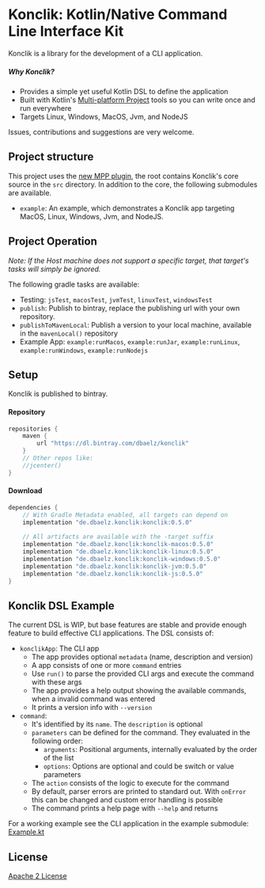 # Konclik: Kotlin/Native Command Line Interface Kit

Konclik is a library for the development of a CLI application.

##### Why Konclik?

- Provides a simple yet useful Kotlin DSL to define the application
- Built with Kotlin's [Multi-platform Project](https://kotlinlang.org/docs/reference/multiplatform.html) tools so you can write once and run everywhere
- Targets Linux, Windows, MacOS, Jvm, and NodeJS

Issues, contributions and suggestions are very welcome.

## Project structure

This project uses the [new MPP plugin](https://kotlinlang.org/docs/reference/building-mpp-with-gradle.html), the root contains Konclik's core source in the `src` directory.
In addition to the core, the following submodules are available.
- `example`: An example, which demonstrates a Konclik app targeting MacOS, Linux, Windows, Jvm, and NodeJS.

## Project Operation

*Note: If the Host machine does not support a specific target, that target's tasks will simply be ignored.*

The following gradle tasks are available:
- Testing: `jsTest`, `macosTest`, `jvmTest`, `linuxTest`, `windowsTest`
- `publish`: Publish to bintray, replace the publishing url with your own repository.
- `publishToMavenLocal`: Publish a version to your local machine, available in the `mavenLocal()` repository
- Example App: `example:runMacos`, `example:runJar`, `example:runLinux`, `example:runWindows`, `example:runNodejs`

## Setup
Konclik is published to bintray.

#### Repository

```gradle
repositories {
    maven {
        url "https://dl.bintray.com/dbaelz/konclik"
    }
    // Other repos like:
    //jcenter()
}
```

#### Download

```gradle
dependencies {
    // With Gradle Metadata enabled, all targets can depend on
    implementation "de.dbaelz.konclik:konclik:0.5.0"
    
    // All artifacts are available with the -target suffix
    implementation "de.dbaelz.konclik:konclik-macos:0.5.0"
    implementation "de.dbaelz.konclik:konclik-linux:0.5.0"
    implementation "de.dbaelz.konclik:konclik-windows:0.5.0"
    implementation "de.dbaelz.konclik:konclik-jvm:0.5.0"
    implementation "de.dbaelz.konclik:konclik-js:0.5.0"
}
```

## Konclik DSL Example
The current DSL is WIP, but base features are stable and provide enough
feature to build effective CLI applications. The DSL consists of:
- `konclikApp`: The CLI app
  * The app provides optional `metadata` (name, description and version)
  * A app consists of one or more `command` entries
  * Use `run()` to parse the provided CLI args and execute the command with these args
  * The app provides a help output showing the available commands, when a invalid command was entered
  * It prints a version info with `--version`
- `command`:
  * It's identified by its `name`. The `description` is optional
  * `parameters` can be defined for the command. They evaluated in the following order:
    * `arguments`: Positional arguments, internally evaluated by the order of the list
    * `options`: Options are optional and could be switch or value parameters
  * The `action` consists of the logic to execute for the command
  * By default, parser errors are printed to standard out. With `onError` this can be changed and custom error handling is possible
  * The command prints a help page with `--help` and returns

For a working example see the CLI application in the example submodule: [Example.kt](https://github.com/dbaelz/Konclik/blob/master/example/src/main/kotlin/Example.kt)


## License
[Apache 2 License](https://github.com/dbaelz/OnOff-Tracker/blob/master/LICENSE)
